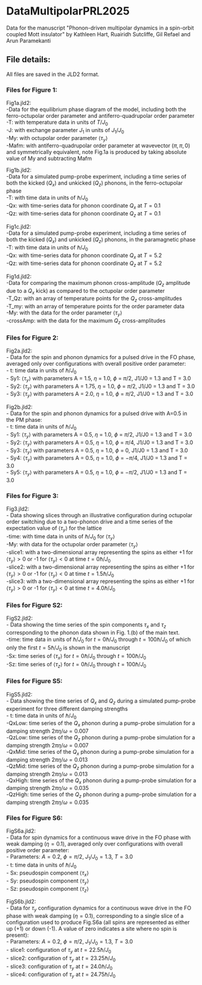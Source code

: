 # DataMultipolarPRL2025
Data for the manuscript "Phonon-driven multipolar dynamics in a spin-orbit coupled Mott insulator"
by Kathleen Hart, Ruairidh Sutcliffe, Gil Refael and Arun Paramekanti

## File details:
All files are saved in the JLD2 format.

### Files for Figure 1:
Fig1a.jld2:<br />
    -Data for the equilibrium phase diagram of the model, including both the ferro-octupolar order parameter and antiferro-quadrupolar order parameter<br />
    -T: with temperature data in units of $T/J_0$ <br />
    -J: with exchange parameter $J_1$ in units of $J_1/J_0$ <br />
    -My: with octupolar order parameter $\langle \tau_y \rangle$ <br />
    -Mafm: with antiferro-quadrupolar order parameter at wavevector $(\pi,\pi,0)$ and symmetrically equivalent, note Fig.1a is produced by taking absolute value of My and subtracting Mafm <br />

Fig1b.jld2:<br />
    -Data for a simulated pump-probe experiment, including a time series of both the kicked ($Q_x$) and unkicked ($Q_z$) phonons, in the ferro-octupolar phase<br />
    -T: with time data in units of $\hbar/J_0$<br />
    -Qx: with time-series data for phonon coordinate $Q_x$ at $T=0.1$ <br />
    -Qz: with time-series data for phonon coordinate $Q_z$ at $T=0.1$ <br />

Fig1c.jld2:<br />
    -Data for a simulated pump-probe experiment, including a time series of both the kicked ($Q_x$) and unkicked ($Q_z$) phonons, in the paramagnetic phase<br />
    -T: with time data in units of $\hbar/J_0$<br />
    -Qx: with time-series data for phonon coordinate $Q_x$ at $T=5.2$ <br />
    -Qz: with time-series data for phonon coordinate $Q_z$ at $T=5.2$ <br />

Fig1d.jld2:<br />
    -Data for comparing the maximum phonon cross-amplitude ($Q_z$ amplitude due to a $Q_x$ kick) as compared to the octupolar order parameter<br />
    -T_Qz: with an array of temperature points for the $Q_z$ cross-amplitudes <br />
    -T_my: with an array of temperature points for the order parameter data <br />
    -My: with the data for the order parameter $\langle \tau_y\rangle$ <br />
    -crossAmp: with the data for the maximum $Q_z$ cross-amplitudes <br />

### Files for Figure 2:
Fig2a.jld2:<br />
    - Data for the spin and phonon dynamics for a pulsed drive in the FO phase, averaged only over configurations with overall positive order parameter:<br />
    - t: time data in units of $\hbar/J_0$<br />
    - Sy1: $\langle\tau_y\rangle$ with parameters A = 1.5, $\eta$ = 1.0, $\phi$ = $\pi/2$, J1/J0 = 1.3 and T = 3.0<br />
    - Sy2: $\langle\tau_y\rangle$ with parameters A = 1.75, $\eta$ = 1.0, $\phi$ = $\pi/2$, J1/J0 = 1.3 and T = 3.0<br />
    - Sy3: $\langle\tau_y\rangle$ with parameters A = 2.0, $\eta$ = 1.0, $\phi$ = $\pi/2$, J1/J0 = 1.3 and T = 3.0<br />

Fig2b.jld2:<br />
    - Data for the spin and phonon dynamics for a pulsed drive with A=0.5 in the PM phase:<br />
    - t: time data in units of $\hbar/J_0$<br />
    - Sy1: $\langle\tau_y\rangle$ with parameters A = 0.5, $\eta$ = 1.0, $\phi$ = $\pi/2$, J1/J0 = 1.3 and T = 3.0<br />
    - Sy2: $\langle\tau_y\rangle$ with parameters A = 0.5, $\eta$ = 1.0, $\phi$ = $\pi/4$, J1/J0 = 1.3 and T = 3.0<br />
    - Sy3: $\langle\tau_y\rangle$ with parameters A = 0.5, $\eta$ = 1.0, $\phi$ = 0, J1/J0 = 1.3 and T = 3.0<br />
    - Sy4: $\langle\tau_y\rangle$ with parameters A = 0.5, $\eta$ = 1.0, $\phi$ = $-\pi/4$, J1/J0 = 1.3 and T = 3.0<br />
    - Sy5: $\langle\tau_y\rangle$ with parameters A = 0.5, $\eta$ = 1.0, $\phi$ = $-\pi/2$, J1/J0 = 1.3 and T = 3.0<br />

### Files for Figure 3:
Fig3.jld2:<br />
    - Data showing slices through an illustrative configuration during octupolar order switching due to a two-phonon drive and a time series of the expectation value of $\langle \tau_y \rangle$ for the lattice <br />
    -time: with time data in units of $\hbar/J_0$ for $\langle \tau_y\rangle$<br />
    -My: with data for the octupolar order parameter $\langle \tau_y\rangle$<br />
    -slice1: with a two-dimensional array representing the spins as either +1 for $\langle \tau_y\rangle>0$ or -1 for $\langle \tau_y\rangle<0$ at time $t=0 \hbar/J_0$<br />
    -slice2: with a two-dimensional array representing the spins as either +1 for $\langle \tau_y\rangle>0$ or -1 for $\langle \tau_y\rangle<0$ at time $t=1.5 \hbar/J_0$<br />
    -slice3: with a two-dimensional array representing the spins as either +1 for $\langle \tau_y\rangle>0$ or -1 for $\langle \tau_y\rangle<0$ at time $t=4.0 \hbar/J_0$<br />

### Files for Figure S2:
FigS2.jld2:<br />
    - Data showing the time series of the spin components $\tau_x$ and $\tau_z$ corresponding to the phonon data shown in Fig. 1.(b) of the main text.<br />
    -time: time data in units of $\hbar/J_0$ for $t=0 \hbar/J_0$ through $t=100 \hbar/J_0$ of which only the first $t=5 \hbar/J_0$ is shown in the manuscript<br />
    -Sx: time series of $\langle \tau_x \rangle$ for $t=0 \hbar/J_0$ through $t=100 \hbar/J_0$<br />
    -Sz: time series of $\langle \tau_z \rangle$ for $t=0 \hbar/J_0$ through $t=100 \hbar/J_0$<br />

### Files for Figure S5:
FigS5.jld2:<br />
    - Data showing the time series of $Q_x$ and $Q_z$ during a simulated pump-probe experiment for three different damping strengths<br />
    - t: time data in units of $\hbar/J_0$<br />
    -QxLow: time series of the $Q_x$ phonon during a pump-probe simulation for a damping strength $2\pi \eta/\omega=0.007$<br />
    -QzLow: time series of the $Q_z$ phonon during a pump-probe simulation for a damping strength $2\pi \eta/\omega=0.007$<br />
    -QxMid: time series of the $Q_x$ phonon during a pump-probe simulation for a damping strength $2\pi \eta/\omega=0.013$<br />
    -QzMid: time series of the $Q_z$ phonon during a pump-probe simulation for a damping strength $2\pi \eta/\omega=0.013$<br />
    -QxHigh: time series of the $Q_x$ phonon during a pump-probe simulation for a damping strength $2\pi \eta/\omega=0.035$<br />
    -QzHigh: time series of the $Q_z$ phonon during a pump-probe simulation for a damping strength $2\pi \eta/\omega=0.035$<br />
     
### Files for Figure S6:
FigS6a.jld2:<br />
    - Data for spin dynamics for a continuous wave drive in the FO phase with weak damping ($\eta = 0.1$), averaged only over configurations with overall positive order parameter:<br />
    - Parameters: $A=0.2$, $\phi = \pi/2$, $J_1/J_0 = 1.3$, $T = 3.0$<br />
    - t: time data in units of $\hbar/J_0$<br />
    - Sx: pseudospin component $\langle \tau_x\rangle$<br />
    - Sy: pseudospin component $\langle\tau_y\rangle$<br />
    - Sz: pseudospin component $\langle\tau_z\rangle$<br />

FigS6b.jld2:<br />
    - Data for $\tau_y$ configuration dynamics for a continuous wave drive in the FO phase with weak damping ($\eta = 0.1$), corresponding to a single slice of a configuration used to produce Fig.S6a (all spins are represented as either up (+1) or down (-1). A value of zero indicates a site where no spin is present):<br />
    - Parameters: $A=0.2$, $\phi = \pi/2$, $J_1/J_0 = 1.3$, $T = 3.0$<br />
    - slice1: configuration of $\tau_y$ at $t = 22.5\hbar/J_0$<br />
    - slice2: configuration of $\tau_y$ at $t = 23.25\hbar/J_0$<br />
    - slice3: configuration of $\tau_y$ at $t = 24.0\hbar/J_0$<br />
    - slice4: configuration of $\tau_y$ at $t = 24.75\hbar/J_0$<br />


